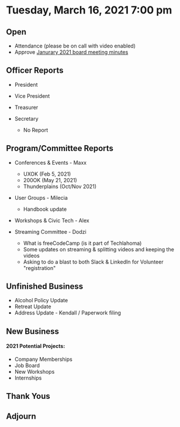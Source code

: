
  
  
  
# Tuesday, March 16, 2021 7:00 pm

## Open

- Attendance (please be on call with video enabled)
- Approve [Janurary 2021 board meeting minutes](https://github.com/techlahoma/board_meetings/blob/master/2021/01_January_minutes.md)

## Officer Reports

- President
 
- Vice President
- Treasurer 
  
- Secretary 
	- No Report

## Program/Committee Reports

- Conferences & Events - Maxx
	- UXOK (Feb 5, 2021)
	- 200OK (May 21, 2021)
	- Thunderplains (Oct/Nov 2021)

- User Groups - Milecia
	- Handbook update 
- Workshops & Civic Tech - Alex
- Streaming Committee - Dodzi 
	- What is freeCodeCamp (is it part of Techlahoma)
	- Some updates on streaming & splitting videos and keeping the videos 
	- Asking to do a blast to both Slack & LinkedIn for Volunteer "registration" 


## Unfinished Business
- Alcohol Policy Update 
- Retreat Update 
- Address Update - Kendall / Paperwork filing 



## New Business



#### 2021 Potential Projects:
 - Company Memberships
 - Job Board
 - New Workshops
 - Internships
 
## Thank Yous

## Adjourn
